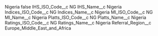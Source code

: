 <?xml version="1.0" encoding="UTF-8"?>
<CustomMetadata xmlns="http://soap.sforce.com/2006/04/metadata" xmlns:xsi="http://www.w3.org/2001/XMLSchema-instance" xmlns:xsd="http://www.w3.org/2001/XMLSchema">
    <label>Nigeria</label>
    <protected>false</protected>
    <values>
        <field>IHS_ISO_Code__c</field>
        <value xsi:type="xsd:string">NG</value>
    </values>
    <values>
        <field>IHS_Name__c</field>
        <value xsi:type="xsd:string">Nigeria</value>
    </values>
    <values>
        <field>Indices_ISO_Code__c</field>
        <value xsi:type="xsd:string">NG</value>
    </values>
    <values>
        <field>Indices_Name__c</field>
        <value xsi:type="xsd:string">Nigeria</value>
    </values>
    <values>
        <field>MI_ISO_Code__c</field>
        <value xsi:type="xsd:string">NG</value>
    </values>
    <values>
        <field>MI_Name__c</field>
        <value xsi:type="xsd:string">Nigeria</value>
    </values>
    <values>
        <field>Platts_ISO_Code__c</field>
        <value xsi:type="xsd:string">NG</value>
    </values>
    <values>
        <field>Platts_Name__c</field>
        <value xsi:type="xsd:string">Nigeria</value>
    </values>
    <values>
        <field>Ratings_ISO_Code__c</field>
        <value xsi:type="xsd:string">NG</value>
    </values>
    <values>
        <field>Ratings_Name__c</field>
        <value xsi:type="xsd:string">Nigeria</value>
    </values>
    <values>
        <field>Referral_Region__c</field>
        <value xsi:type="xsd:string">Europe_Middle_East_and_Africa</value>
    </values>
</CustomMetadata>
